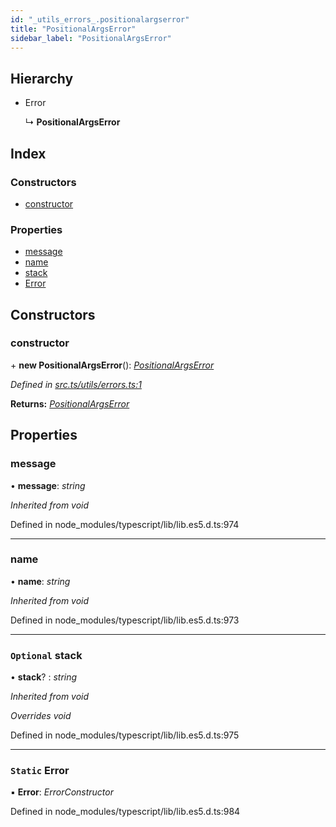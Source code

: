 ```yaml
---
id: "_utils_errors_.positionalargserror"
title: "PositionalArgsError"
sidebar_label: "PositionalArgsError"
---
```


## Hierarchy

* Error

  ↳ **PositionalArgsError**

## Index

### Constructors

* [constructor](_utils_errors_.positionalargserror.md#constructor)

### Properties

* [message](_utils_errors_.positionalargserror.md#message)
* [name](_utils_errors_.positionalargserror.md#name)
* [stack](_utils_errors_.positionalargserror.md#optional-stack)
* [Error](_utils_errors_.positionalargserror.md#static-error)

## Constructors

###  constructor

\+ **new PositionalArgsError**(): *[PositionalArgsError](_utils_errors_.positionalargserror.md)*

*Defined in [src.ts/utils/errors.ts:1](https://github.com/nearprotocol/nearlib/blob/d578981/src.ts/utils/errors.ts#L1)*

**Returns:** *[PositionalArgsError](_utils_errors_.positionalargserror.md)*

## Properties

###  message

• **message**: *string*

*Inherited from void*

Defined in node_modules/typescript/lib/lib.es5.d.ts:974

___

###  name

• **name**: *string*

*Inherited from void*

Defined in node_modules/typescript/lib/lib.es5.d.ts:973

___

### `Optional` stack

• **stack**? : *string*

*Inherited from void*

*Overrides void*

Defined in node_modules/typescript/lib/lib.es5.d.ts:975

___

### `Static` Error

▪ **Error**: *ErrorConstructor*

Defined in node_modules/typescript/lib/lib.es5.d.ts:984
